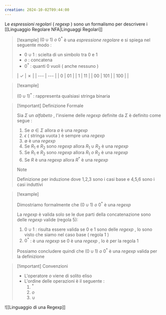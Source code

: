 ```yaml
---
creation: 2024-10-02T09:44:00
---
```

Le *espressioni regolari* ( *regexp* ) sono un formalismo per descrivere i [[Linguaggio Regolare NFA|Linguaggi Regolari]] 

>[!example] 
>$(0 \cup 1)\ o\ 0^*$ è una *espressione regolare* e si spiega nel seguente modo : 
>+ $0 \cup 1$ : scielta di un simbolo tra 0 e 1
>+ $o$ : concatena
>+ $0^*$ : quanti 0 vuoli ( anche nessuno )
>
>| ✓   | ✗   |
| --- | --- |
| 0   | 01  |
| 1   | 11  |
| 00  | 101 |
| 100 |     |

>[!example] 
>
>$(0 \cup 1)^*$ : rappresenta qualsiasi stringa binaria 

>[!important] Definizione Formale
>
>Sia $\Sigma$ un *alfabeto* , l'insieme delle *regexp* definite da $\Sigma$ è definito come segue : 
>1. Se $a \in \Sigma$  allora $a$ è una *regexp*
>2. $\epsilon$ ( stringa vuota ) è sempre una *regexp*
>3. $\emptyset$ è una *regexp*
>4. Se $R_1$ e $R_2$ sono *regexp* allora $R_1 \cup R_2$ è una *regexp*
>5. Se $R_1$ e $R_2$ sono *regexp* allora $R_1\ o\ R_2$ è una *regexp*
>6. Se $R$ è una *regexp* allora $R^*$ è una *regexp*
>   
>>[!note] 
>>Definizione per induzione dove 1,2,3 sono i casi base e 4,5,6 sono i casi induttivi

>[!example] 
>
>Dimostriamo formalmente che $(0 \cup 1)\ o\ 0^*$ è una *regexp*
>
>La *regexp* è valida solo se le due parti della concatenazione sono delle *regexp* valide (regola 5): 
>1. $0 \cup 1$ : risulta essere valida se $0$ e $1$ sono delle *regexp* , lo sono visto che siamo nel caso base ( regola 1 )
>2. $0^*$ : è una *regexp* se $0$ è una *regexp* , lo è per la regola 1
>
>Possiamo concludere quindi che $(0 \cup 1)\ o\ 0^*$ è una *regexp* valida per la definizione

>[!important] Convenzioni
>
>+ L'operatore $o$ viene di solito eliso
>+ L'ordine delle operazioni è il seguente : 
>	1. $^*$
>	2. $o$
>	3. $\cup$

![[Linguaggio di una Regexp]]